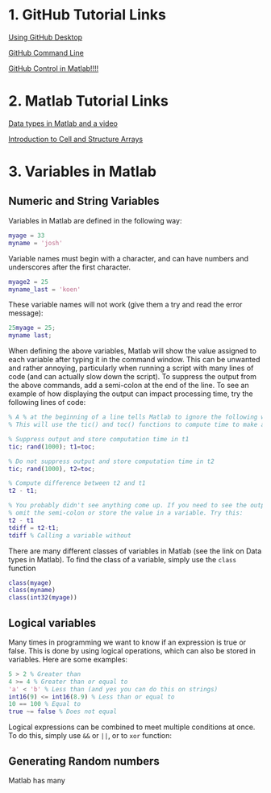 # 1. GitHub Tutorial Links

[Using GitHub Desktop](https://programminghistorian.org/lessons/getting-started-with-github-desktop)

[GitHub Command Line](https://readwrite.com/2013/09/30/understanding-github-a-journey-for-beginners-part-1/)

[GitHub Control in Matlab!!!!](https://www.mathworks.com/help/matlab/matlab_prog/set-up-git-source-control.html?requestedDomain=www.mathworks.com)

# 2. Matlab Tutorial Links

[Data types in Matlab](https://www.mathworks.com/help/matlab/data-types_data-types.html)[ and a video](https://www.mathworks.com/videos/introducing-matlab-fundamental-classes-data-types-101503.html)

[Introduction to Cell and Structure Arrays](https://www.mathworks.com/videos/introducing-structures-and-cell-arrays-68992.html)

# 3. Variables in Matlab


## Numeric and String Variables

Variables in Matlab are defined in the following way:

```Matlab
myage = 33
myname = 'josh'
```

Variable names must begin with a character, and can have numbers and underscores after the first character.

```Matlab
myage2 = 25
myname_last = 'koen'
```

These variable names will not work (give them a try and read the error message):

```Matlab
25myage = 25;
myname last;
```

 When defining the above variables, Matlab will show the value assigned to each variable after typing it in the command window. This can be unwanted and rather annoying, particularly when running a script with many lines of code (and can actually slow down the script).  To suppress the output from the above commands, add a semi-colon at the end of the line. To see an example of how displaying the output can impact processing time, try the following lines of code:

```Matlab
% A % at the beginning of a line tells Matlab to ignore the following when parsing the code.
% This will use the tic() and toc() functions to compute time to make a matrix of random numbers.

% Suppress output and store computation time in t1
tic; rand(1000); t1=toc;

% Do not suppress output and store computation time in t2
tic; rand(1000), t2=toc;

% Compute difference between t2 and t1
t2 - t1;

% You probably didn't see anything come up. If you need to see the output, it is best to
% omit the semi-colon or store the value in a variable. Try this:
t2 - t1
tdiff = t2-t1;
tdiff % Calling a variable without
```

There are many different classes of variables in Matlab (see the link on Data types in Matlab). To find the class of a variable, simply use the `class` function

```Matlab
class(myage)
class(myname)
class(int32(myage))
```

## Logical variables

Many times in programming we want to know if an expression is true or false. This is done by using logical operations, which can also be stored in variables. Here are some examples:

```Matlab
5 > 2 % Greater than
4 >= 4 % Greater than or equal to
'a' < 'b' % Less than (and yes you can do this on strings)
int16(9) <= int16(8.9) % Less than or equal to
10 == 100 % Equal to
true ~= false % Does not equal
```

Logical expressions can be combined to meet multiple conditions at once. To do this, simply use `&&` or `||`, or to `xor` function: 


## Generating Random numbers

Matlab has many
